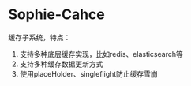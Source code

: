 # Sophie-Cahce

缓存子系统，特点：
1. 支持多种底层缓存实现，比如redis、elasticsearch等
2. 支持多种缓存数据更新方式
3. 使用placeHolder、singleflight防止缓存雪崩